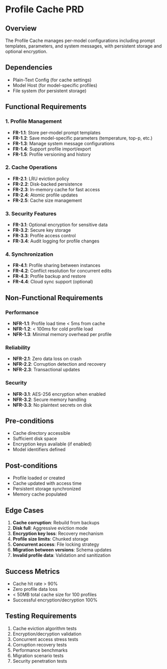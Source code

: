# Profile Cache PRD

## Overview
The Profile Cache manages per-model configurations including prompt templates, parameters, and system messages, with persistent storage and optional encryption.

## Dependencies
- Plain-Text Config (for cache settings)
- Model Host (for model-specific profiles)
- File system (for persistent storage)

## Functional Requirements

### 1. Profile Management
- **FR-1.1**: Store per-model prompt templates
- **FR-1.2**: Save model-specific parameters (temperature, top-p, etc.)
- **FR-1.3**: Manage system message configurations
- **FR-1.4**: Support profile import/export
- **FR-1.5**: Profile versioning and history

### 2. Cache Operations
- **FR-2.1**: LRU eviction policy
- **FR-2.2**: Disk-backed persistence
- **FR-2.3**: In-memory cache for fast access
- **FR-2.4**: Atomic profile updates
- **FR-2.5**: Cache size management

### 3. Security Features
- **FR-3.1**: Optional encryption for sensitive data
- **FR-3.2**: Secure key storage
- **FR-3.3**: Profile access control
- **FR-3.4**: Audit logging for profile changes

### 4. Synchronization
- **FR-4.1**: Profile sharing between instances
- **FR-4.2**: Conflict resolution for concurrent edits
- **FR-4.3**: Profile backup and restore
- **FR-4.4**: Cloud sync support (optional)

## Non-Functional Requirements

### Performance
- **NFR-1.1**: Profile load time < 5ms from cache
- **NFR-1.2**: < 100ms for cold profile load
- **NFR-1.3**: Minimal memory overhead per profile

### Reliability
- **NFR-2.1**: Zero data loss on crash
- **NFR-2.2**: Corruption detection and recovery
- **NFR-2.3**: Transactional updates

### Security
- **NFR-3.1**: AES-256 encryption when enabled
- **NFR-3.2**: Secure memory handling
- **NFR-3.3**: No plaintext secrets on disk

## Pre-conditions
- Cache directory accessible
- Sufficient disk space
- Encryption keys available (if enabled)
- Model identifiers defined

## Post-conditions
- Profile loaded or created
- Cache updated with access time
- Persistent storage synchronized
- Memory cache populated

## Edge Cases
1. **Cache corruption**: Rebuild from backups
2. **Disk full**: Aggressive eviction mode
3. **Encryption key loss**: Recovery mechanism
4. **Profile size limits**: Chunked storage
5. **Concurrent access**: File locking strategy
6. **Migration between versions**: Schema updates
7. **Invalid profile data**: Validation and sanitization

## Success Metrics
- Cache hit rate > 90%
- Zero profile data loss
- < 50MB total cache size for 100 profiles
- Successful encryption/decryption 100%

## Testing Requirements
1. Cache eviction algorithm tests
2. Encryption/decryption validation
3. Concurrent access stress tests
4. Corruption recovery tests
5. Performance benchmarks
6. Migration scenario tests
7. Security penetration tests